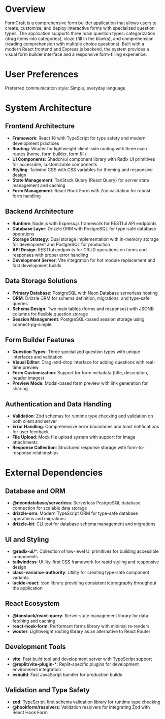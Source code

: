 # Overview

FormCraft is a comprehensive form builder application that allows users to create, customize, and deploy interactive forms with specialized question types. The application supports three main question types: categorization (drag items into categories), cloze (fill in the blanks), and comprehension (reading comprehension with multiple choice questions). Built with a modern React frontend and Express.js backend, the system provides a visual form builder interface and a responsive form-filling experience.

# User Preferences

Preferred communication style: Simple, everyday language.

# System Architecture

## Frontend Architecture
- **Framework**: React 18 with TypeScript for type safety and modern development practices
- **Routing**: Wouter for lightweight client-side routing with three main routes (home, form builder, form fill)
- **UI Components**: Shadcn/ui component library with Radix UI primitives for accessible, customizable components
- **Styling**: Tailwind CSS with CSS variables for theming and responsive design
- **State Management**: TanStack Query (React Query) for server state management and caching
- **Form Management**: React Hook Form with Zod validation for robust form handling

## Backend Architecture
- **Runtime**: Node.js with Express.js framework for RESTful API endpoints
- **Database Layer**: Drizzle ORM with PostgreSQL for type-safe database operations
- **Storage Strategy**: Dual storage implementation with in-memory storage for development and PostgreSQL for production
- **API Design**: RESTful endpoints for CRUD operations on forms and responses with proper error handling
- **Development Server**: Vite integration for hot module replacement and fast development builds

## Data Storage Solutions
- **Primary Database**: PostgreSQL with Neon Database serverless hosting
- **ORM**: Drizzle ORM for schema definition, migrations, and type-safe queries
- **Schema Design**: Two main tables (forms and responses) with JSONB columns for flexible question storage
- **Session Management**: PostgreSQL-based session storage using connect-pg-simple

## Form Builder Features
- **Question Types**: Three specialized question types with unique interfaces and validation
- **Visual Editor**: Drag-and-drop interface for adding questions with real-time preview
- **Form Customization**: Support for form metadata (title, description, header images)
- **Preview Mode**: Modal-based form preview with link generation for sharing

## Authentication and Data Handling
- **Validation**: Zod schemas for runtime type checking and validation on both client and server
- **Error Handling**: Comprehensive error boundaries and toast notifications for user feedback
- **File Upload**: Mock file upload system with support for image attachments
- **Response Collection**: Structured response storage with form-to-response relationships

# External Dependencies

## Database and ORM
- **@neondatabase/serverless**: Serverless PostgreSQL database connection for scalable data storage
- **drizzle-orm**: Modern TypeScript ORM for type-safe database operations and migrations
- **drizzle-kit**: CLI tool for database schema management and migrations

## UI and Styling
- **@radix-ui/***: Collection of low-level UI primitives for building accessible components
- **tailwindcss**: Utility-first CSS framework for rapid styling and responsive design
- **class-variance-authority**: Utility for creating type-safe component variants
- **lucide-react**: Icon library providing consistent iconography throughout the application

## React Ecosystem
- **@tanstack/react-query**: Server state management library for data fetching and caching
- **react-hook-form**: Performant forms library with minimal re-renders
- **wouter**: Lightweight routing library as an alternative to React Router

## Development Tools
- **vite**: Fast build tool and development server with TypeScript support
- **@replit/vite-plugin-***: Replit-specific plugins for development environment integration
- **esbuild**: Fast JavaScript bundler for production builds

## Validation and Type Safety
- **zod**: TypeScript-first schema validation library for runtime type checking
- **@hookform/resolvers**: Validation resolvers for integrating Zod with React Hook Form